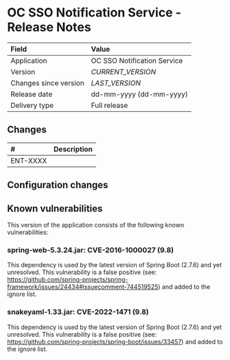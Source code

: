 # OC SSO Notification Service - Release Notes

| Field                     | Value                       |
|:--------------------------|:----------------------------|
| Application               | OC SSO Notification Service |
| Version                   | *CURRENT_VERSION*           |
| Changes since version     | *LAST_VERSION*              |
| Release date              | dd-mm-yyyy (dd-mm-yyyy)     |
| Delivery type             | Full release                |

## Changes
<!-- Please note only the stories should be added. -->

|#        | Description                                                   |
|:------- | :------------------------------------------------------------ |
|ENT-XXXX |                                                               |


## Configuration changes

## Known vulnerabilities

This version of the application consists of the following known vulnerabilities:

### spring-web-5.3.24.jar: CVE-2016-1000027 (9.8)

This dependency is used by the latest version of Spring Boot (2.7.6) and yet unresolved. This vulnerability is a false
positive (see: https://github.com/spring-projects/spring-framework/issues/24434#issuecomment-744519525) and added to
the ignore list.

### snakeyaml-1.33.jar: CVE-2022-1471 (9.8)

This dependency is used by the latest version of Spring Boot (2.7.6) and yet unresolved. This vulnerability is a false
positive (see: https://github.com/spring-projects/spring-boot/issues/33457) and added to the ignore list.
